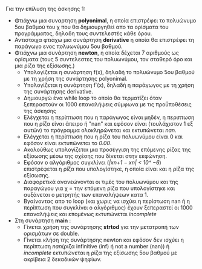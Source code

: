 Για την επίλυση της άσκησης 1:
- Φτιάχνω μια συναρτηση **polyonimal**, η οποία επιστρέφει το πολυώνυμο 5ου βαθμού του χ που θα δημιουργηθεί απο τα ορίσματα του προγράμματος, δηλαδη τους συντελεστές κάθε όρου.
- Αντιστοιχα φτιάχω μια συνάρτηση **derivative** η οποία θα επιστρέφει τη παράγωγο ενος πολυωνύμου 5ου βαθμού.
- Φτιάχνω μια συνάρτηση **newton**, η οποία δέχεται 7 αριθμούς ως ορίσματα (τους 5 συντελεστες του πολυωνύμου, τον σταθερό όρο και μια ρίζα της εξίσωσης.) 
    * Υπολογίζεται η συνάρτηση f(x), δηλαδή το πολυώνυμο 5ου βαθμού με τη χρήση της συνάρτησης polyonimal.
    * Υπολογίζεται η συνάρτηση f΄(x), δηλαδή η παράγωγος με τη χρήση της συνάρτησης derivative.
    * Δημιουργώ ένα while loop το οποίο θα τερματίζει όταν ξεπεραστούν οι 1000 επαναλήψεις σύμφωνα με τις προΰποθέσεις της άσκησης
    * Ελέγχεται η περίπτωση που η παράγωγος είναι μηδέν, η περιπτωση που η ρίζα είναι άπειρο ή "nan" και εφόσον είναι (τουλάχιστον 1 εξ αυτών) το πρόγραμμα oλοκληρώνεται και εκτυπώνεται *nan*.
    * Ελέγχεται η περίπτωση που η ρίζα του πολυωνύμου είναι 0 και εφόσον είναι εκτυπώνεται το *0.00*. 
    * Ακολούθως υπολογίζεται μια προσέγγιση της επόμενης ρίζας της εξίσωσης μέσω της σχέσης που δίνεται στην εκφώνηση.
    * Εφόσον ο αλγόριθμος συγκλίνει (*|xn+1 − xn| < 10^ −6*) επιστρέφεται η ρίζα που υπολογίστηκε, η οποία είναι και η ρίζα της εξίσωσης.
    * Διαφορετικά ανανεώνονται οι τιμές του πολυωνύμου και της παραγώγου για χ = την επόμενη ρίζα που υπολογίστηκε και αυξάνεται ο μετρητής των επαναλήψεων κατα 1.
     * Βγαίνοντας απο το loop (και χωρις να ισχύει η περίστωση nan ή η περίπτωση που συγκλίνει ο αλγόριθμος) έχουν ξεπεραστεί οι 1000 επαναλήψεις και επομένως εκτυπώνεται *incomplete*
- Στη συνάρτηση **main** :
    * Γίνεται χρήση της συνάρτησης **strtod** για την μετατροπή των ορισμάτων σε double.
    * Γίνεται κλήση της συνάρτησης newton και εφόσον δεν ισχύει η περίπτωση *nan*(ριζα infinitive (inf) ή not a number (nan)) ή *incomplete* εκτυπώνεται η ρίζα της εξίσωσης 5ου βαθμού με ακρίβεια 2 δεκαδικών ψηφίων.



